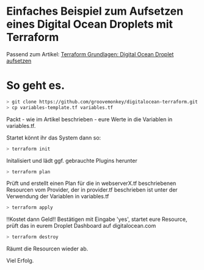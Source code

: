 # Einfaches Beispiel zum Aufsetzen eines Digital Ocean Droplets mit Terraform
Passend zum Artikel: 
[Terraform Grundlagen: Digital Ocean Droplet aufsetzen](https://frankwolf.blog/2019/10/07/terraform-grundlagen-digital-ocean-droplet-aufsetzen/) 

# So geht es.

```bash
> git clone https://github.com/groovemonkey/digitalocean-terraform.git
> cp variables-template.tf variables.tf
```

Packt - wie im Artikel beschrieben - eure Werte in die Variablen in variables.tf.

Startet könnt ihr das System dann so:

```bash
> terraform init
```

Initalisiert und lädt ggf. gebrauchte Plugins herunter

```bash
> terraform plan
```

Prüft und erstellt einen Plan für die in webserverX.tf beschriebenen Resourcen vom Provider, der in provider.tf beschrieben ist unter der Verwendung der Variablen in variables.tf

```bash
> terraform apply
```

!!Kostet dann Geld!!
Bestätigen mit Eingabe 'yes', startet eure Resource, prüft das in eurem Droplet Dashboard auf digitalocean.com

```bash
> terraform destroy
```

Räumt die Resourcen wieder ab.


Viel Erfolg.